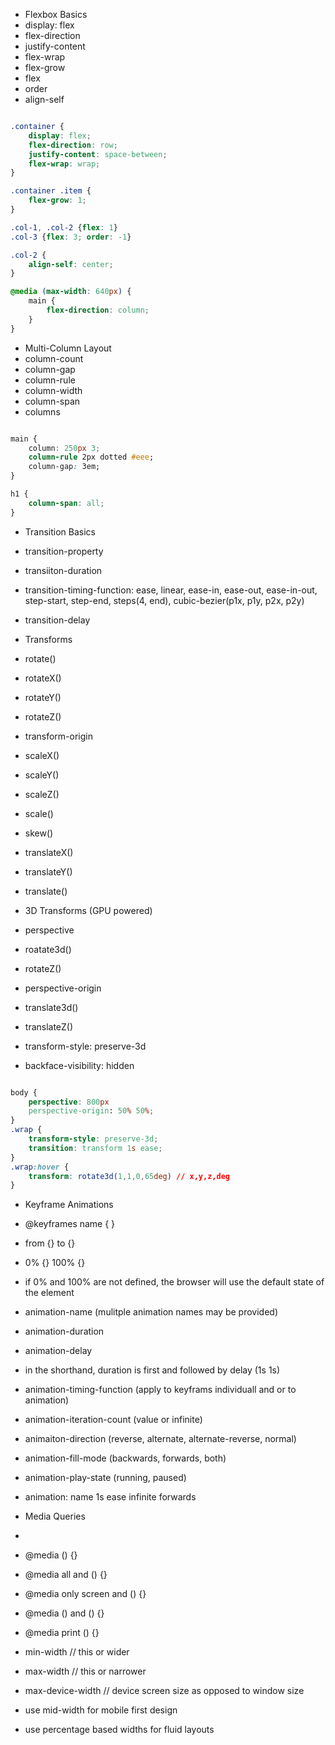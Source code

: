 - Flexbox Basics
 - display: flex
 - flex-direction
 - justify-content
 - flex-wrap
 - flex-grow
 - flex
 - order
 - align-self

```css

.container {
	display: flex;
	flex-direction: row;
	justify-content: space-between;
	flex-wrap: wrap;
}

.container .item {
	flex-grow: 1;
}

.col-1, .col-2 {flex: 1}
.col-3 {flex: 3; order: -1}

.col-2 {
	align-self: center;
}

@media (max-width: 640px) {
	main {
		flex-direction: column;
	}
}
```

- Multi-Column Layout
 - column-count
 - column-gap
 - column-rule
 - column-width
 - column-span
 - columns
 
```css

main {
	column: 250px 3;
	column-rule 2px dotted #eee;
	column-gap: 3em;
}

h1 {
	column-span: all;
}
```

- Transition Basics
 - transition-property
 - transiiton-duration
 - transition-timing-function: ease, linear, ease-in, ease-out, ease-in-out, step-start, step-end, steps(4, end), cubic-bezier(p1x, p1y, p2x, p2y)
 - transition-delay

- Transforms
 - rotate()
 - rotateX()
 - rotateY()
 - rotateZ()
 - transform-origin
 - scaleX()
 - scaleY()
 - scaleZ()
 - scale()
 - skew()
 - translateX()
 - translateY()
 - translate()
 
- 3D Transforms (GPU powered)
 - perspective
 - roatate3d()
 - rotateZ()
 - perspective-origin
 - translate3d()
 - translateZ()
 - transform-style: preserve-3d
 - backface-visibility: hidden
 
```css

body {
	perspective: 800px
	perspective-origin: 50% 50%;
}
.wrap {
	transform-style: preserve-3d;
	transition: transform 1s ease;
}
.wrap:hover {
	transform: rotate3d(1,1,0,65deg) // x,y,z,deg
}
```

- Keyframe Animations
 - @keyframes name { }
 - from {} to {}
 - 0% {} 100% {}
 - if 0% and 100% are not defined, the browser will use the default state of the element
 - animation-name (mulitple animation names may be provided)
 - animation-duration
 - animation-delay
 - in the shorthand, duration is first and followed by delay (1s 1s)
 - animation-timing-function (apply to keyframs individuall and or to animation)
 - animation-iteration-count (value or infinite)
 - animaiton-direction (reverse, alternate, alternate-reverse, normal)
 - animation-fill-mode (backwards, forwards, both)
 - animation-play-state (running, paused)
 - animation: name 1s ease infinite forwards

- Media Queries
 - <meta name="viewport" content="width=device-width, initial-scale=1.0">
 - @media () {}
 - @media all and () {}
 - @media only screen and () {}
 - @media () and () {}
 - @media print () {}
 - min-width // this or wider
 - max-width // this or narrower
 - max-device-width // device screen size as opposed to window size
 - use mid-width for mobile first design
 - use percentage based widths for fluid layouts
 
